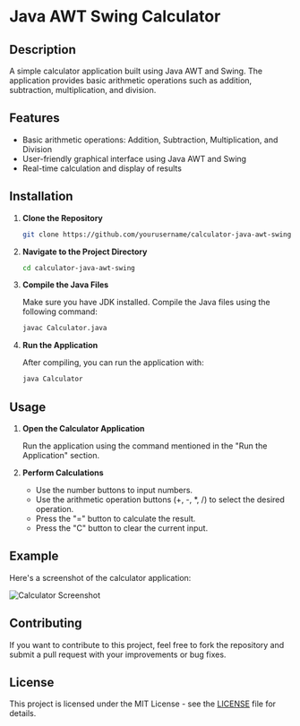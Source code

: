# Java AWT Swing Calculator

## Description

A simple calculator application built using Java AWT and Swing. The application provides basic arithmetic operations such as addition, subtraction, multiplication, and division.

## Features

- Basic arithmetic operations: Addition, Subtraction, Multiplication, and Division
- User-friendly graphical interface using Java AWT and Swing
- Real-time calculation and display of results

## Installation

1. **Clone the Repository**

   ```bash
   git clone https://github.com/yourusername/calculator-java-awt-swing.git
   ```

2. **Navigate to the Project Directory**

   ```bash
   cd calculator-java-awt-swing
   ```

3. **Compile the Java Files**

   Make sure you have JDK installed. Compile the Java files using the following command:

   ```bash
   javac Calculator.java
   ```

4. **Run the Application**

   After compiling, you can run the application with:

   ```bash
   java Calculator
   ```

## Usage

1. **Open the Calculator Application**
   
   Run the application using the command mentioned in the "Run the Application" section.

2. **Perform Calculations**

   - Use the number buttons to input numbers.
   - Use the arithmetic operation buttons (+, -, *, /) to select the desired operation.
   - Press the "=" button to calculate the result.
   - Press the "C" button to clear the current input.

## Example

Here's a screenshot of the calculator application:

![Calculator Screenshot](screenshot.png)

## Contributing

If you want to contribute to this project, feel free to fork the repository and submit a pull request with your improvements or bug fixes.

## License

This project is licensed under the MIT License - see the [LICENSE](LICENSE) file for details.
